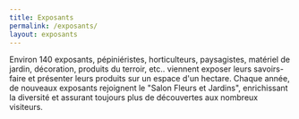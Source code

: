 ```yaml
---
title: Exposants
permalink: /exposants/
layout: exposants
---
```


Environ 140 exposants, pépiniéristes, horticulteurs, paysagistes, matériel de jardin, décoration, produits
du terroir, etc.. viennent exposer leurs savoirs-faire et présenter leurs produits sur un espace d'un hectare.
Chaque année, de nouveaux exposants rejoignent le "Salon Fleurs et Jardins", enrichissant la diversité
et assurant toujours plus de découvertes aux nombreux visiteurs.
